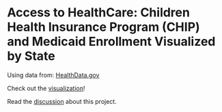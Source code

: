 # Access to HealthCare: Children Health Insurance Program (CHIP) and Medicaid Enrollment Visualized by State

Using data from: [HealthData.gov](https://data.medicaid.gov/dataset/6165f45b-ca93-5bb5-9d06-db29c692a360/data)

Check out the [visualization]([url](https://christophergottwaldt.shinyapps.io/HealthCareAccessChrisGottwaldt/)https://christophergottwaldt.shinyapps.io/HealthCareAccessChrisGottwaldt/)!  

Read the [discussion]([url](https://github.com/ChristopherGottwaldt/access_to_care_health_insurance_dataviz/blob/main/HealthCare%20Access%20Shiny%20App%20Discussion%20-%20Christopher%20Gottwaldt.pdf)https://github.com/ChristopherGottwaldt/access_to_care_health_insurance_dataviz/blob/main/HealthCare%20Access%20Shiny%20App%20Discussion%20-%20Christopher%20Gottwaldt.pdf) about this project.
